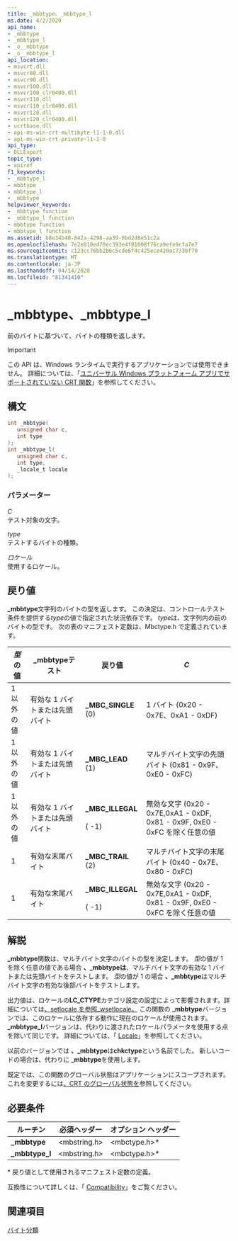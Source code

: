 ```yaml
---
title: _mbbtype、_mbbtype_l
ms.date: 4/2/2020
api_name:
- _mbbtype
- _mbbtype_l
- _o__mbbtype
- _o__mbbtype_l
api_location:
- msvcrt.dll
- msvcr80.dll
- msvcr90.dll
- msvcr100.dll
- msvcr100_clr0400.dll
- msvcr110.dll
- msvcr110_clr0400.dll
- msvcr120.dll
- msvcr120_clr0400.dll
- ucrtbase.dll
- api-ms-win-crt-multibyte-l1-1-0.dll
- api-ms-win-crt-private-l1-1-0
api_type:
- DLLExport
topic_type:
- apiref
f1_keywords:
- _mbbtype_l
- mbbtype
- mbbtype_l
- _mbbtype
helpviewer_keywords:
- _mbbtype function
- _mbbtype_l function
- mbbtype function
- mbbtype_l function
ms.assetid: b8e34b40-842a-4298-aa39-0bd2d8e51c2a
ms.openlocfilehash: 7e2e818ed70ec393e4f81008f76ca9efe9cfa7e7
ms.sourcegitcommit: c123cc76bb2b6c5cde6f4c425ece420ac733bf70
ms.translationtype: MT
ms.contentlocale: ja-JP
ms.lasthandoff: 04/14/2020
ms.locfileid: "81341410"
---
```

# <a name="_mbbtype-_mbbtype_l"></a>_mbbtype、_mbbtype_l

前のバイトに基づいて、バイトの種類を返します。

> [!IMPORTANT]
> この API は、Windows ランタイムで実行するアプリケーションでは使用できません。 詳細については、「[ユニバーサル Windows プラットフォーム アプリでサポートされていない CRT 関数](../../cppcx/crt-functions-not-supported-in-universal-windows-platform-apps.md)」を参照してください。

## <a name="syntax"></a>構文

```C
int _mbbtype(
   unsigned char c,
   int type
);
int _mbbtype_l(
   unsigned char c,
   int type,
   _locale_t locale
);
```

### <a name="parameters"></a>パラメーター

*C*<br/>
テスト対象の文字。

*type*<br/>
テストするバイトの種類。

*ロケール*<br/>
使用するロケール。

## <a name="return-value"></a>戻り値

**_mbbtype**文字列のバイトの型を返します。 この決定は、コントロールテスト条件を提供する*type*の値で指定された状況依存です。 *type*は、文字列内の前のバイトの型です。 次の表のマニフェスト定数は、Mbctype.h で定義されています。

|*型*の値|**_mbbtype**テスト|戻り値|*C*|
|---------------------|--------------------------|------------------|---------|
|1 以外の値|有効な 1 バイトまたは先頭バイト|**_MBC_SINGLE** (0)|1 バイト (0x20 - 0x7E、0xA1 - 0xDF)|
|1 以外の値|有効な 1 バイトまたは先頭バイト|**_MBC_LEAD** (1)|マルチバイト文字の先頭バイト (0x81 - 0x9F、0xE0 - 0xFC)|
|1 以外の値|有効な 1 バイトまたは先頭バイト|**_MBC_ILLEGAL**<br /><br /> ( -1)|無効な文字 (0x20 - 0x7E,0xA1 - 0xDF, 0x81 - 0x9F, 0xE0 - 0xFC を除く任意の値|
|1|有効な末尾バイト|**_MBC_TRAIL** (2)|マルチバイト文字の末尾バイト (0x40 - 0x7E、 0x80 - 0xFC)|
|1|有効な末尾バイト|**_MBC_ILLEGAL**<br /><br /> ( -1)|無効な文字 (0x20 - 0x7E,0xA1 - 0xDF, 0x81 - 0x9F, 0xE0 - 0xFC を除く任意の値|

## <a name="remarks"></a>解説

**_mbbtype**関数は、マルチバイト文字のバイトの型を決定します。 *型*の値が 1 を除く任意の値である場合 **、_mbbtypeは**、マルチバイト文字の有効な 1 バイトまたは先頭バイトをテストします。 *型*の値が 1 の場合 **、_mbbtype**はマルチバイト文字の有効な後部バイトをテストします。

出力値は、ロケールの**LC_CTYPE**カテゴリ設定の設定によって影響されます。詳細については[、setlocale を参照_wsetlocale。](setlocale-wsetlocale.md) この関数の **_mbbtype**バージョンでは、このロケールに依存する動作に現在のロケールが使用されます。**_mbbtype_l**バージョンは、代わりに渡されたロケールパラメータを使用する点を除いて同じです。 詳細については、「 [Locale](../../c-runtime-library/locale.md)」を参照してください。

以前のバージョンでは **、_mbbtype**は**chkctype**という名前でした。 新しいコードの場合は、代わりに **_mbbtype**を使用します。

既定では、この関数のグローバル状態はアプリケーションにスコープされます。 これを変更するには[、CRT のグローバル状態を](../global-state.md)参照してください。

## <a name="requirements"></a>必要条件

|ルーチン|必須ヘッダー|オプション ヘッダー|
|-------------|---------------------|---------------------|
|**_mbbtype**|\<mbstring.h>|\<mbctype.h>*|
|**_mbbtype_l**|\<mbstring.h>|\<mbctype.h>*|

\* 戻り値として使用されるマニフェスト定数の定義。

互換性について詳しくは、「 [Compatibility](../../c-runtime-library/compatibility.md)」をご覧ください。

## <a name="see-also"></a>関連項目

[バイト分類](../../c-runtime-library/byte-classification.md)<br/>
